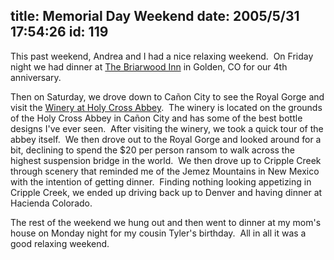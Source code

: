 title: Memorial Day Weekend
date: 2005/5/31 17:54:26
id: 119
---
This past weekend, Andrea and I had a nice relaxing weekend.  On Friday night we had dinner at [The Briarwood Inn](http://www.thebriarwoodinn.com/) in Golden, CO for our 4th anniversary. 

Then on Saturday, we drove down to Cañon City to see the Royal Gorge and visit the [Winery at Holy Cross Abbey](http://www.abbeywinery.com).  The winery is located on the grounds of the Holy Cross Abbey in Cañon City and has some of the best bottle designs I've ever seen.  After visiting the winery, we took a quick tour of the abbey itself.  We then drove out to the Royal Gorge and looked around for a bit, declining to spend the $20 per person ransom to walk across the highest suspension bridge in the world.  We then drove up to Cripple Creek through scenery that reminded me of the Jemez Mountains in New Mexico with the intention of getting dinner.  Finding nothing looking appetizing in Cripple Creek, we ended up driving back up to Denver and having dinner at Hacienda Colorado.

The rest of the weekend we hung out and then went to dinner at my mom's house on Monday night for my cousin Tyler's birthday.  All in all it was a good relaxing weekend.